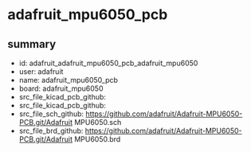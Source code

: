 # adafruit_mpu6050_pcb
 
## summary 
* id: adafruit_adafruit_mpu6050_pcb_adafruit_mpu6050
* user: adafruit
* name: adafruit_mpu6050_pcb
* board: adafruit_mpu6050
* src_file_kicad_pcb_github: 
* src_file_kicad_pcb_github: 
* src_file_sch_github: https://github.com/adafruit/Adafruit-MPU6050-PCB.git/Adafruit MPU6050.sch
* src_file_brd_github: https://github.com/adafruit/Adafruit-MPU6050-PCB.git/Adafruit MPU6050.brd



